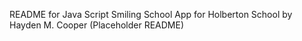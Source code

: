 README for Java Script Smiling School App for Holberton School by Hayden M. Cooper (Placeholder README)
